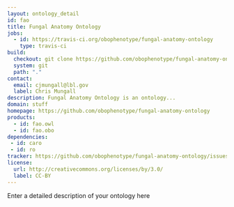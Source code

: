 ```yaml
---
layout: ontology_detail
id: fao
title: Fungal Anatomy Ontology
jobs:
  - id: https://travis-ci.org/obophenotype/fungal-anatomy-ontology
    type: travis-ci
build:
  checkout: git clone https://github.com/obophenotype/fungal-anatomy-ontology.git
  system: git
  path: "."
contact:
  email: cjmungall@lbl.gov
  label: Chris Mungall
description: Fungal Anatomy Ontology is an ontology...
domain: stuff
homepage: https://github.com/obophenotype/fungal-anatomy-ontology
products:
  - id: fao.owl
  - id: fao.obo
dependencies:
 - id: caro
 - id: ro
tracker: https://github.com/obophenotype/fungal-anatomy-ontology/issues
license:
  url: http://creativecommons.org/licenses/by/3.0/
  label: CC-BY
---
```


Enter a detailed description of your ontology here
